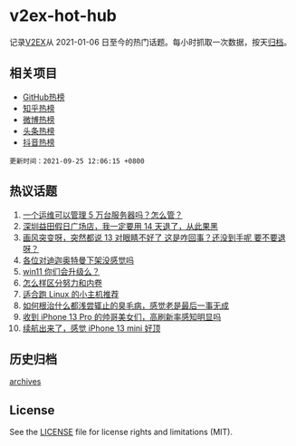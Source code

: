 # v2ex-hot-hub

 记录[V2EX](https://www.v2ex.com/)从 2021-01-06 日至今的热门话题。每小时抓取一次数据，按天[归档](archives)。
 
 ## 相关项目

- [GitHub热榜](https://github.com/snaildev/github-hot-hub)
- [知乎热榜](https://github.com/snaildev/zhihu-hot-hub)
- [微博热榜](https://github.com/snaildev/weibo-hot-hub)
- [头条热榜](https://github.com/snaildev/toutiao-hot-hub)
- [抖音热榜](https://github.com/snaildev/douyin-hot-hub)


 `更新时间：2021-09-25 12:06:15 +0800`

## 热议话题

1. [一个运维可以管理 5 万台服务器吗？怎么管？](https://www.v2ex.com/t/803912)
1. [深圳益田假日广场店，我一定要用 14 天退了，从此果黑](https://www.v2ex.com/t/804032)
1. [画风突变呀，突然都说 13 对眼睛不好了 这是咋回事？还没到手呢 要不要退呀？](https://www.v2ex.com/t/804002)
1. [各位对迪迦奥特曼下架没感觉吗](https://www.v2ex.com/t/804074)
1. [win11 你们会升级么？](https://www.v2ex.com/t/803945)
1. [怎么样区分努力和内卷](https://www.v2ex.com/t/803900)
1. [适合跑 Linux 的小主机推荐](https://www.v2ex.com/t/803899)
1. [如何根治什么都浅尝辄止的臭毛病，感觉老是最后一事无成](https://www.v2ex.com/t/803887)
1. [收到 iPhone 13 Pro 的帅哥美女们，高刷新率感知明显吗](https://www.v2ex.com/t/803905)
1. [续航出来了，感觉 iPhone 13 mini 好顶](https://www.v2ex.com/t/804015)

## 历史归档

[archives](archives)

## License

See the [LICENSE](LICENSE) file for license rights and limitations (MIT).
